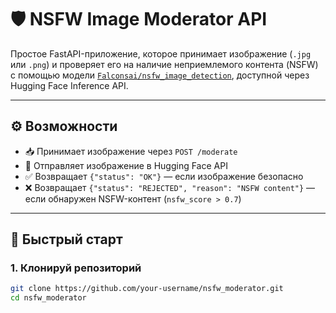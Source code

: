 # 🛡️ NSFW Image Moderator API

Простое FastAPI-приложение, которое принимает изображение (`.jpg` или `.png`) и проверяет его на наличие неприемлемого контента (NSFW) с помощью модели [`Falconsai/nsfw_image_detection`](https://huggingface.co/Falconsai/nsfw_image_detection), доступной через Hugging Face Inference API.

---

## ⚙️ Возможности

- 📥 Принимает изображение через `POST /moderate`
- 🧠 Отправляет изображение в Hugging Face API
- ✅ Возвращает `{"status": "OK"}` — если изображение безопасно
- ❌ Возвращает `{"status": "REJECTED", "reason": "NSFW content"}` — если обнаружен NSFW-контент (`nsfw_score > 0.7`)

---

## 🚀 Быстрый старт

### 1. Клонируй репозиторий

```bash
git clone https://github.com/your-username/nsfw_moderator.git
cd nsfw_moderator


